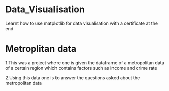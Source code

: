 # Data_Visualisation
Learnt how to use matplotlib for data visualisation with a certificate at the end
# Metroplitan data
1.This was a project where one is given the dataframe of a metropolitan data of a certain region which contains factors such as income and crime rate

2.Using this data one is to answer the questions asked about the metropolitan data
